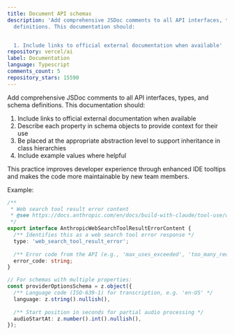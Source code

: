 ```yaml
---
title: Document API schemas
description: 'Add comprehensive JSDoc comments to all API interfaces, types, and schema
  definitions. This documentation should:


  1. Include links to official external documentation when available'
repository: vercel/ai
label: Documentation
language: Typescript
comments_count: 5
repository_stars: 15590
---
```


Add comprehensive JSDoc comments to all API interfaces, types, and schema definitions. This documentation should:

1. Include links to official external documentation when available
2. Describe each property in schema objects to provide context for their use
3. Be placed at the appropriate abstraction level to support inheritance in class hierarchies
4. Include example values where helpful

This practice improves developer experience through enhanced IDE tooltips and makes the code more maintainable by new team members.

Example:

```typescript
/**
 * Web search tool result error content
 * @see https://docs.anthropic.com/en/docs/build-with-claude/tool-use/web-search-tool#errors
 */
export interface AnthropicWebSearchToolResultErrorContent {
  /** Identifies this as a web search tool error response */
  type: 'web_search_tool_result_error';
  
  /** Error code from the API (e.g., 'max_uses_exceeded', 'too_many_requests') */
  error_code: string;
}

// For schemas with multiple properties:
const providerOptionsSchema = z.object({
  /** Language code (ISO-639-1) for transcription, e.g. 'en-US' */
  language: z.string().nullish(),
  
  /** Start position in seconds for partial audio processing */
  audioStartAt: z.number().int().nullish(),
});
```